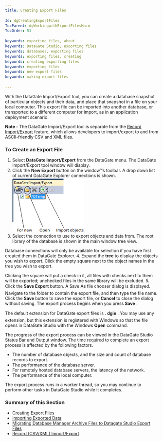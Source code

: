 ```yaml
---
title: Creating Export Files

Id: dgCreatingExportFiles
TocParent: dgWorkingwithExportFilesMain
TocOrder: 51

keywords: exporting files, about
keywords: DataGate Studio, exporting files
keywords: databases, exporting files
keywords: exporting files, creating
keywords: creating exporting files
keywords: exporting files
keywords: new export files
keywords: making export files

---
```


With the DataGate Import/Export tool, you can create a database snapshot of particular objects and their data, and place that snapshot in a file on your local computer. This export file can be imported into another database, or transported to a different computer for import, as in an application deployment scenario.

**Note -** The DataGate Import/Export tool is separate from the <a href="dgRecordImportExport">Record Import/Export</a> feature, which allows developers to import/export to and from ASCII-friendly CSV and XML files.

### To Create an Export File

1. Select **DataGate Import/Export**  from the DataGate menu. The DataGate
				Import/Export tool window will display.
2. Click the **New Export**  button on the window™s toolbar. A drop down list of current
				DataGate Explorer connections is shown.		
				![](Images/dgImpExpCommands.png)
3. Select the connection to use to export objects and data from. The root library of
				the database is shown in the main window tree view.

Database connections will only be available for selection if you have first created them in DataGate Explorer.
4. Expand the **tree**  to display the objects you wish to export. Click the empty square
				next to the object names in the tree you wish to export. 

Clicking the square will put a check in it, all files with checks next to them will be exported; unchecked files in the same library will be excluded.
5. Click the **Save Export**  button. A Save As file chooser dialog is displayed.
				Navigate to the folder to contain the export file, and then type the file name. Click
				the **Save**  button to save the export file, or **Cancel**  to close the dialog without saving.
				The export process begins when you press **Save** .

The default extension for DataGate export files is . **dgie** . You may use any extension, but this extension is registered with Windows so that the file opens in DataGate Studio with the Windows **Open** command.

The progress of the export process can be viewed in the DataGate Studio Status Bar and Output window. The time required to complete an export process is affected by the following factors.

- The number of database objects, and the size and count of database records to export.
- The performance of the database server.
- For remotely hosted database servers, the latency of the network.
- The performance of the local computer.

The export process runs in a worker thread, so you may continue to perform other tasks in DataGate Studio while it completes.

### Summary of this Section

- <a href="dgCreatingExportFiles.htm" target="Main">Creating Export Files</a>
- <a href="dgImportingExportedData.htm" target="Main">Importing Exported Data</a>
- <a href="dgMigratingDBManagerArchiveFilesToDGStudioExportFiles.htm" target="Main">Migrating Database Manager 
                   		Archive Files to Datagate Studio Export Files</a>
- <a href="dgRecordImportExport.htm" target="Main">Record (CSV/XML) Import/Export</a>

